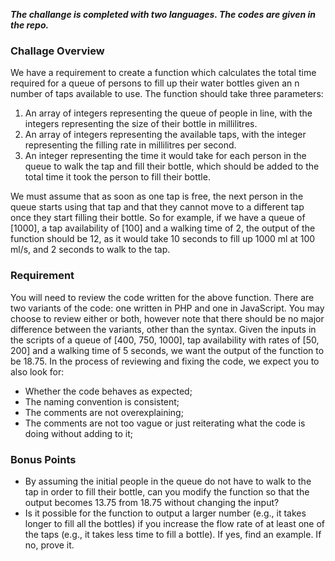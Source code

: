 ***The challange is completed with two languages. The codes are given in the repo.***

### Challage Overview
We have a requirement to create a function which calculates the total time required for a queue
of persons to fill up their water bottles given an n number of taps available to use.
The function should take three parameters:
1. An array of integers representing the queue of people in line, with the integers
representing the size of their bottle in millilitres.
2. An array of integers representing the available taps, with the integer representing the
filling rate in millilitres per second.
3. An integer representing the time it would take for each person in the queue to walk the
tap and fill their bottle, which should be added to the total time it took the person to fill
their bottle.

We must assume that as soon as one tap is free, the next person in the queue starts using that
tap and that they cannot move to a different tap once they start filling their bottle.
So for example, if we have a queue of [1000], a tap availability of [100] and a walking time of 2,
the output of the function should be 12, as it would take 10 seconds to fill up 1000 ml at 100
ml/s, and 2 seconds to walk to the tap.

### Requirement
You will need to review the code written for the above function. There are two variants of the
code: one written in PHP and one in JavaScript.
You may choose to review either or both, however note that there should be no major difference
between the variants, other than the syntax.
Given the inputs in the scripts of a queue of [400, 750, 1000], tap availability with rates of [50,
200] and a walking time of 5 seconds, we want the output of the function to be 18.75. In the
process of reviewing and fixing the code, we expect you to also look for:
- Whether the code behaves as expected;
- The naming convention is consistent;
- The comments are not overexplaining;
- The comments are not too vague or just reiterating what the code is doing without adding to it;

### Bonus Points
- By assuming the initial people in the queue do not have to walk to the tap in order to fill
their bottle, can you modify the function so that the output becomes 13.75 from 18.75
without changing the input?
- Is it possible for the function to output a larger number (e.g., it takes longer to fill all the
bottles) if you increase the flow rate of at least one of the taps (e.g., it takes less time to
fill a bottle). If yes, find an example. If no, prove it.
